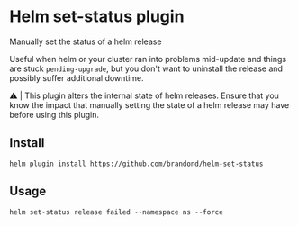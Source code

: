# Helm set-status plugin

Manually set the status of a helm release

Useful when helm or your cluster ran into problems mid-update and things are stuck `pending-upgrade`, but you don't want to uninstall the release and possibly suffer additional downtime.

:warning: | This plugin alters the internal state of helm releases. Ensure that you know the impact that manually setting the state of a helm release may have before using this plugin.

## Install

```console
helm plugin install https://github.com/brandond/helm-set-status
```

## Usage

```console
helm set-status release failed --namespace ns --force
```
